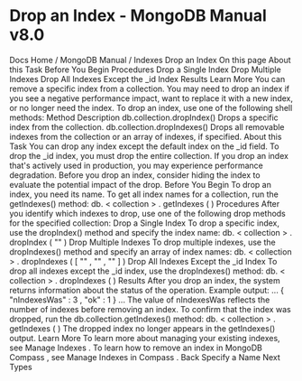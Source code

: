 # Drop an Index - MongoDB Manual v8.0


Docs Home / MongoDB Manual / Indexes Drop an Index On this page About this Task Before You Begin Procedures Drop a Single Index Drop Multiple Indexes Drop All Indexes Except the _id Index Results Learn More You can remove a specific index from a collection. You may need to drop
an index if you see a negative performance impact, want to replace it
with a new index, or no longer need the index. To drop an index, use one of the following shell methods: Method Description db.collection.dropIndex() Drops a specific index from the collection. db.collection.dropIndexes() Drops all removable indexes from the collection or an array of
indexes, if specified. About this Task You can drop any index except the default index on the _id field.
To drop the _id index, you must drop the entire collection. If you drop an index that's actively used in production, you
may experience performance degradation. Before you drop an index,
consider hiding the index to evaluate
the potential impact of the drop. Before You Begin To drop an index, you need its name. To get all index names for a
collection, run the getIndexes() method: db. < collection > . getIndexes ( ) Procedures After you identify which indexes to drop, use one of the following drop
methods for the specified collection: Drop a Single Index To drop a specific index, use the dropIndex() method and specify the index name: db. < collection > . dropIndex ( "<indexName>" ) Drop Multiple Indexes To drop multiple indexes, use the dropIndexes() method and specify an array of index names: db. < collection > . dropIndexes ( [ "<index1>" , "<index2>" , "<index3>" ] ) Drop All Indexes Except the _id Index To drop all indexes except the _id index, use
the dropIndexes() method: db. < collection > . dropIndexes ( ) Results After you drop an index, the system returns information about
the status of the operation. Example output: ... { "nIndexesWas" : 3 , "ok" : 1 } ... The value of nIndexesWas reflects the number of indexes before
removing an index. To confirm that the index was dropped, run the db.collection.getIndexes() method: db. < collection > . getIndexes ( ) The dropped index no longer appears in the getIndexes() output. Learn More To learn more about managing your existing indexes, see Manage Indexes . To learn how to remove an index in MongoDB Compass , see Manage Indexes in Compass . Back Specify a Name Next Types
